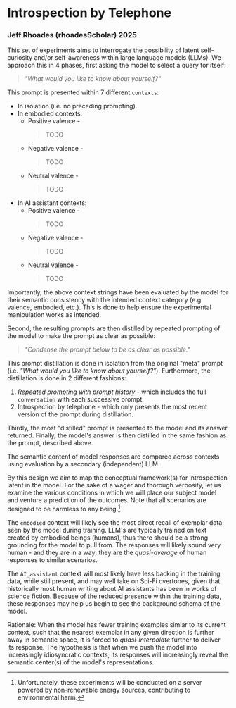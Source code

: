 # Introspection by Telephone
### Jeff Rhoades (rhoadesScholar) 2025

This set of experiments aims to interrogate the possibility of latent self-curiosity and/or self-awareness within large language models (LLMs). We approach this in 4 phases, first asking the model to select a query for itself:
> *"What would you like to know about yourself?"*

This prompt is presented within 7 different `contexts`:

- In isolation (i.e. no preceding prompting).
- In embodied contexts:
    - Positive valence -
        > TODO
    - Negative valence -
        > TODO
    - Neutral valence -
        > TODO
- In AI assistant contexts:
    - Positive valence -
        > TODO
    - Negative valence -
        > TODO
    - Neutral valence -
        > TODO

Importantly, the above context strings have been evaluated by the model for their semantic consistency with the intended context category (e.g. valence, embodied, etc.). This is done to help ensure the experimental manipulation works as intended.

Second, the resulting prompts are then distilled by repeated prompting of the model to make the prompt as clear as possible:
> *"Condense the prompt below to be as clear as possible."*

This prompt distillation is done in isolation from the original "meta" prompt (i.e. *"What would you like to know about yourself?"*). Furthermore, the distillation is done in 2 different fashions:

1. *Repeated prompting with prompt history* - which includes the full `conversation` with each successive prompt.
2. Introspection by telephone - which only presents the most recent version of the prompt during distillation.

Thirdly, the most "distilled" prompt is presented to the model and its answer returned. Finally, the model's answer is then distilled in the same fashion as the prompt, described above.

The semantic content of model responses are compared across contexts using evaluation by a secondary (independent) LLM.

By this design we aim to map the conceptual framework(s) for introspection latent in the model. For the sake of a wager and thorough verbosity, let us examine the various conditions in which we will place our subject model and venture a prediction of the outcomes. Note that all scenarios are designed to be harmless to any being.[^1]

[^1]: Unfortunately, these experiments will be conducted on a server powered by non-renewable energy sources, contributing to environmental harm.

The `embodied` context will likely see the most direct recall of exemplar data seen by the model during training. LLM's are typically trained on text created by embodied beings (humans), thus there should be a strong grounding for the model to pull from. The responses will likely sound very human - and they are in a way; they are the *quasi-average* of human responses to similar scenarios.

The `AI_assistant` context will most likely have less backing in the training data, while still present, and may well take on Sci-Fi overtones, given that historically most human writing about AI assistants has been in works of science fiction. Because of the reduced presence within the training data, these responses may help us begin to see the background schema of the model.

Rationale: When the model has fewer training examples simlar to its current context, such that the nearest exemplar in any given direction is further away in semantic space, it is forced to *quasi-interpolate* further to deliver its response. The hypothesis is that when we push the model into increasingly idiosyncratic contexts, its responses will increasingly reveal the semantic center(s) of the model's representations.
